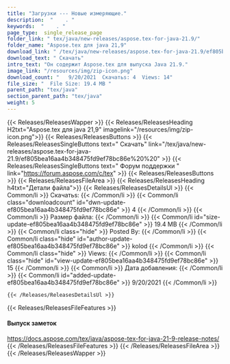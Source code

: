 ```yaml
---
title: "Загрузки --- Новые измеряющие." 
description:  "    . " 
keywords:  "    . " 
page_type:  single_release_page
folder_link: " tex/java/new-releases/aspose.tex-for-java-21.9/"
folder_name: "Aspose.tex для java 21,9"
download_link: " /tex/java/new-releases/aspose.tex-for-java-21.9/ef805bea16aa4b348475fd9ef78bc86e"
download_text: " Скачать"
intro_text: "Он содержит Aspose.tex для выпуска Java 21.9."
image_link: "/resources/img/zip-icon.png"
download_count: "   9/20/2021  Скачатьs: 4  Views: 14"
file_size: "  File Size: 19.4 MB "
parent_path: "tex/java"
section_parent_path: "tex/java"
weight: 5
---
```


{{< Releases/ReleasesWapper >}}
  {{< Releases/ReleasesHeading H2txt="Aspose.tex для java 21,9" imagelink="/resources/img/zip-icon.png">}}
  {{< Releases/ReleasesButtons >}}
    {{< Releases/ReleasesSingleButtons text=" Скачать" link="/tex/java/new-releases/aspose.tex-for-java-21.9/ef805bea16aa4b348475fd9ef78bc86e%20%20" >}}
    {{< Releases/ReleasesSingleButtons text=" Форум поддержки " link="https://forum.aspose.com/c/tex" >}}
  {{< Releases/ReleasesButtons >}}
  {{< Releases/ReleasesFileArea >}}
    {{< Releases/ReleasesHeading h4txt="Детали файла">}}
    {{< Releases/ReleasesDetailsUl >}}
            {{< Common/li  >}} Скачатьs: {{< /Common/li >}} 
      {{< Common/li class="downloadcount" id="dwn-update-ef805bea16aa4b348475fd9ef78bc86e" >}} 4 {{< /Common/li >}} 
      {{< Common/li  >}} Размер файла: {{< /Common/li >}} 
      {{< Common/li id="size-update-ef805bea16aa4b348475fd9ef78bc86e" >}} 19.4 MB {{< /Common/li >}} 
      {{< Common/li  class="hide" >}} Posted By: {{< /Common/li >}} 
      {{< Common/li class="hide" id="author-update-ef805bea16aa4b348475fd9ef78bc86e" >}} kolod {{< /Common/li >}} 
      {{< Common/li class="hide"  >}} Views: {{< /Common/li >}} 
      {{< Common/li class="hide" id="view-update-ef805bea16aa4b348475fd9ef78bc86e" >}} 15 {{< /Common/li >}} 
      {{< Common/li  >}} Дата добавления: {{< /Common/li >}} 
      {{< Common/li id="added-update-ef805bea16aa4b348475fd9ef78bc86e" >}} 9/20/2021 {{< /Common/li >}} 

    {{< /Releases/ReleasesDetailsUl >}}

  {{< Releases/ReleasesFileFeatures >}}
      <h4>Выпуск заметок</h4><div><a href="https://docs.aspose.com/tex/java/aspose-tex-for-java-21-9-release-notes/">https://docs.aspose.com/tex/java/aspose-tex-for-java-21-9-release-notes/</a></div>
  {{< /Releases/ReleasesFileFeatures >}}
 {{< /Releases/ReleasesFileArea >}}
{{< /Releases/ReleasesWapper >}}


